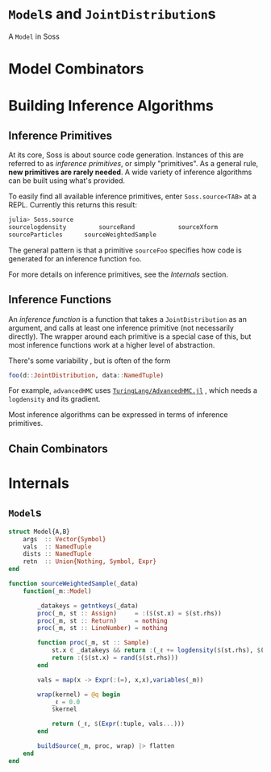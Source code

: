 # `Model`s and `JointDistribution`s

A `Model` in Soss

# Model Combinators

# Building Inference Algorithms

## Inference Primitives

At its core, Soss is about source code generation. Instances of this are referred to as *inference primitives*, or simply "primitives". As a general rule, **new primitives are rarely needed**. A wide variety of inference algorithms can be built using what's provided.

To easily find all available inference primitives, enter `Soss.source<TAB>` at a REPL. Currently this returns this result:

```julia
julia> Soss.source
sourcelogdensity         sourceRand            sourceXform
sourceParticles      sourceWeightedSample
```

The general pattern is that a primitive `sourceFoo` specifies how code is generated for an inference function `foo`.

For more details on inference primitives, see the *Internals* section.

## Inference Functions

An *inference function* is a function that takes a `JointDistribution` as an argument, and calls at least one inference primitive (not necessarily directly). The wrapper around each primitive is a special case of this, but most inference functions work at a higher level of abstraction.

There's some variability , but is often of the form

```julia
foo(d::JointDistribution, data::NamedTuple)
```

For example, `advancedHMC` uses [`TuringLang/AdvancedHMC.jl`](https://github.com/TuringLang/AdvancedHMC.jl) , which needs a `logdensity` and its gradient.

Most inference algorithms can be expressed in terms of inference primitives.

## Chain Combinators

# Internals

## `Model`s



```julia
struct Model{A,B}
    args  :: Vector{Symbol}
    vals  :: NamedTuple
    dists :: NamedTuple
    retn  :: Union{Nothing, Symbol, Expr}
end
```



```julia
function sourceWeightedSample(_data)
    function(_m::Model)

        _datakeys = getntkeys(_data)
        proc(_m, st :: Assign)     = :($(st.x) = $(st.rhs))
        proc(_m, st :: Return)     = nothing
        proc(_m, st :: LineNumber) = nothing

        function proc(_m, st :: Sample)
            st.x ∈ _datakeys && return :(_ℓ += logdensity($(st.rhs), $(st.x)))
            return :($(st.x) = rand($(st.rhs)))
        end

        vals = map(x -> Expr(:(=), x,x),variables(_m))

        wrap(kernel) = @q begin
            _ℓ = 0.0
            $kernel

            return (_ℓ, $(Expr(:tuple, vals...)))
        end

        buildSource(_m, proc, wrap) |> flatten
    end
end

```
